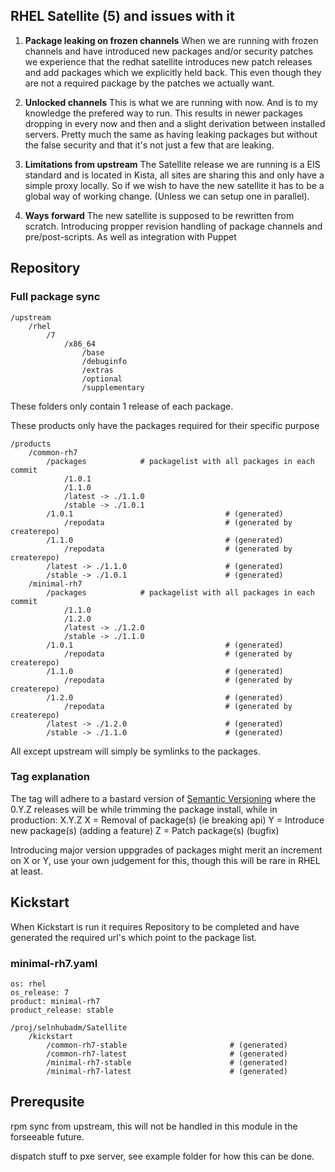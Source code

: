 ## RHEL Satellite (5) and issues with it

1. **Package leaking on frozen channels**
    When we are running with frozen channels and have introduced new packages
    and/or security patches we experience that the redhat satellite introduces
    new patch releases and add packages which we explicitly held back. This
    even though they are not a required package by the patches we actually
    want.

2. **Unlocked channels**
    This is what we are running with now. And is to my knowledge the prefered
    way to run. This results in newer packages dropping in every now and then
    and a slight derivation between installed servers. Pretty much the same as
    having leaking packages but without the false security and that it's not
    just a few that are leaking.

3. **Limitations from upstream**
    The Satellite release we are running is a EIS standard and is located in
    Kista, all sites are sharing this and only have a simple proxy locally. So
    if we wish to have the new satellite it has to be a global way of working
    change. (Unless we can setup one in parallel).

4. **Ways forward**
    The new satellite is supposed to be rewritten from scratch. Introducing
    propper revision handling of package channels and pre/post-scripts. As well
    as integration with Puppet

## Repository
### Full package sync
```
/upstream
    /rhel
        /7
            /x86_64
                /base
                /debuginfo
                /extras
                /optional
                /supplementary
```

These folders only contain 1 release of each package.

These products only have the packages required for their specific purpose

```
/products
    /common-rh7
        /packages            # packagelist with all packages in each commit
            /1.0.1
            /1.1.0
            /latest -> ./1.1.0
            /stable -> ./1.0.1
        /1.0.1                                  # (generated)
            /repodata                           # (generated by createrepo)
        /1.1.0                                  # (generated)
            /repodata                           # (generated by createrepo)
        /latest -> ./1.1.0                      # (generated)
        /stable -> ./1.0.1                      # (generated)
    /minimal-rh7
        /packages            # packagelist with all packages in each commit
            /1.1.0
            /1.2.0
            /latest -> ./1.2.0
            /stable -> ./1.1.0
        /1.0.1                                  # (generated)
            /repodata                           # (generated by createrepo)
        /1.1.0                                  # (generated)
            /repodata                           # (generated by createrepo)
        /1.2.0                                  # (generated)
            /repodata                           # (generated by createrepo)
        /latest -> ./1.2.0                      # (generated)
        /stable -> ./1.1.0                      # (generated)
```
All except upstream will simply be symlinks to the packages.

### Tag explanation
The tag will adhere to a bastard version of [Semantic Versioning](http://semver.org/)
where the 0.Y.Z releases will be while trimming the package install,
while in production: X.Y.Z
X = Removal of package(s) (ie breaking api)
Y = Introduce new package(s) (adding a feature)
Z = Patch package(s) (bugfix)

Introducing major version uppgrades of packages might merit an increment on X or Y, use your own judgement for this, though this will be rare in RHEL at least.


## Kickstart
When Kickstart is run it requires Repository to be completed and have generated the required url's which point to the package list.
### minimal-rh7.yaml
```
os: rhel
os_release: 7
product: minimal-rh7
product_release: stable
```

```
/proj/selnhubadm/Satellite
    /kickstart
        /common-rh7-stable                       # (generated)
        /common-rh7-latest                       # (generated)
        /minimal-rh7-stable                      # (generated)
        /minimal-rh7-latest                      # (generated)
```

## Prerequsite
rpm sync from upstream, this will not be handled in this module in the forseeable future.

dispatch stuff to pxe server, see example folder for how this can be done.
